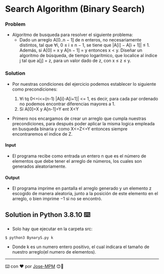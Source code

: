 # Search Algorithm (Binary Search) 

### Problem
* Algoritmo de busqueda para resolver el siguiente problema:
    - Dado un arreglo A[0..n − 1] de n enteros, no necesariamente distintos, tal que ∀i, 0 ≤ i ≤ n − 1, se tiene que |A[i] − A[i + 1]| ≤ 1. Además, si A[0] = x y A[n − 1] = y entonces x < y. Diseñar un algoritmo de búsqueda, de tiempo logarı́tmico, que localice al ı́ndice j tal que a[j] = z, para un valor dado de z, con x ≤ z ≤ y. 

### Solution 
* Por nuestras condiciones del ejercicio podemos establecer lo siguiente como precondiciones:
    1. ∀i tq 0<=i<=(n-1) |A[i]-A[i+1]| <= 1, es decir, para cada par ordenado no podemos encontrar diferencias mayores a 1.
    2. Si A[0]=X y A[n-1]=Y ent X<Y

* Primero nos encargamos de crear un arreglo que cumpla nuestras precondiciones, para después poder aplicar la misma logica empleada en busqueda binaria y como X<=Z<=Y entonces siempre encontraremos el indice de Z.

#### Input

* El programa recibe como entrada un entero n que es el número de elementos que debe tener el arreglo de números, los cuales son generados aleatoriamente.

#### Output

* El programa imprime en pantalla el arreglo generado y un elemento z escogido de manera aleatoria, junto a la posición de este elemento en el arreglo, o bien imprime −1 si no se encontró.

## Solution in Python 3.8.10 ⌨️
* Solo hay que ejecutar en la carpeta src:

```
$ python3 BynaryS.py k
```

* Donde k es un numero entero positivo, el cual indicara el tamaño de nuestro arreglo(el numero de elementos).


---
⌨️ con ❤️ por [Jose-MPM](https://github.com/Jose-MPM) 😊🔧
